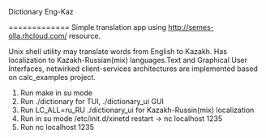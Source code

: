 Dictionary Eng-Kaz

=============
Simple translation app using http://semes-olla.rhcloud.com/ resource.

Unix shell utility may translate words from English to Kazakh.
Has localization to Kazakh-Russian(mix) languages.Text and Graphical User Interfaces, netwirked client-services architectures are implemented based on calc_examples project. 
1) Run make in su mode 
2) Run ./dictionary for TUI, ./dictionary_ui GUI
3) Run  LC_ALL=ru_RU ./dictionary_ui for Kazakh-Russin(mix) localization
4) Run in su mode  /etc/init.d/xinetd restart -> nc localhost 1235
5) Run nc localhost 1235 


